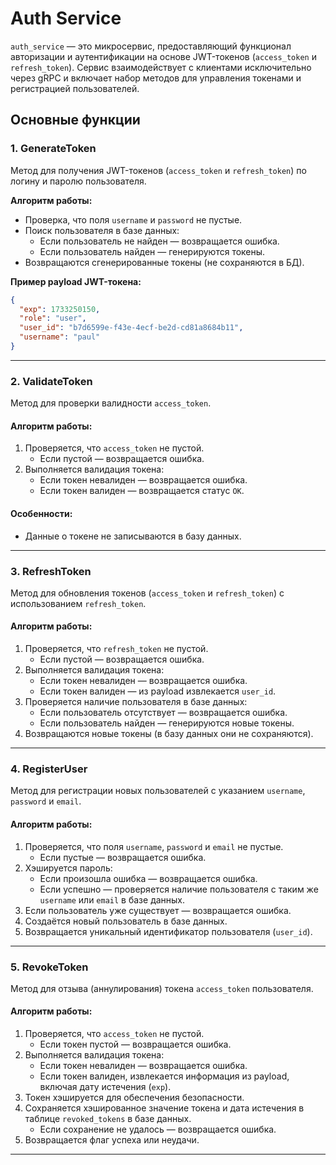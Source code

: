 # Auth Service

`auth_service` — это микросервис, предоставляющий функционал авторизации и аутентификации на основе JWT-токенов (`access_token` и `refresh_token`). Сервис взаимодействует с клиентами исключительно через gRPC и включает набор методов для управления токенами и регистрацией пользователей.

## Основные функции

### 1. **GenerateToken**
Метод для получения JWT-токенов (`access_token` и `refresh_token`) по логину и паролю пользователя.

**Алгоритм работы:**
- Проверка, что поля `username` и `password` не пустые.
- Поиск пользователя в базе данных:
  - Если пользователь не найден — возвращается ошибка.
  - Если пользователь найден — генерируются токены.
- Возвращаются сгенерированные токены (не сохраняются в БД).

**Пример payload JWT-токена:**
```json
{
  "exp": 1733250150,
  "role": "user",
  "user_id": "b7d6599e-f43e-4ecf-be2d-cd81a8684b11",
  "username": "paul"
}
```
---

### 2. **ValidateToken**

Метод для проверки валидности `access_token`.

#### Алгоритм работы:
1. Проверяется, что `access_token` не пустой.
   - Если пустой — возвращается ошибка.
2. Выполняется валидация токена:
   - Если токен невалиден — возвращается ошибка.
   - Если токен валиден — возвращается статус `OK`.

#### Особенности:
- Данные о токене не записываются в базу данных.

---

### 3. **RefreshToken**

Метод для обновления токенов (`access_token` и `refresh_token`) с использованием `refresh_token`.

#### Алгоритм работы:
1. Проверяется, что `refresh_token` не пустой.
   - Если пустой — возвращается ошибка.
2. Выполняется валидация токена:
   - Если токен невалиден — возвращается ошибка.
   - Если токен валиден — из payload извлекается `user_id`.
3. Проверяется наличие пользователя в базе данных:
   - Если пользователь отсутствует — возвращается ошибка.
   - Если пользователь найден — генерируются новые токены.
4. Возвращаются новые токены (в базу данных они не сохраняются).

---

### 4. **RegisterUser**

Метод для регистрации новых пользователей с указанием `username`, `password` и `email`.

#### Алгоритм работы:
1. Проверяется, что поля `username`, `password` и `email` не пустые.
   - Если пустые — возвращается ошибка.
2. Хэшируется пароль:
   - Если произошла ошибка — возвращается ошибка.
   - Если успешно — проверяется наличие пользователя с таким же `username` или `email` в базе данных.
3. Если пользователь уже существует — возвращается ошибка.
4. Создаётся новый пользователь в базе данных.
5. Возвращается уникальный идентификатор пользователя (`user_id`).

---

### 5. **RevokeToken**

Метод для отзыва (аннулирования) токена `access_token` пользователя.

#### Алгоритм работы:
1. Проверяется, что `access_token` не пустой.
   - Если токен пустой — возвращается ошибка.
2. Выполняется валидация токена:
   - Если токен невалиден — возвращается ошибка.
   - Если токен валиден, извлекается информация из payload, включая дату истечения (`exp`).
3. Токен хэшируется для обеспечения безопасности.
4. Сохраняется хэшированное значение токена и дата истечения в таблице `revoked_tokens` в базе данных.
   - Если сохранение не удалось — возвращается ошибка.
5. Возвращается флаг успеха или неудачи.

---